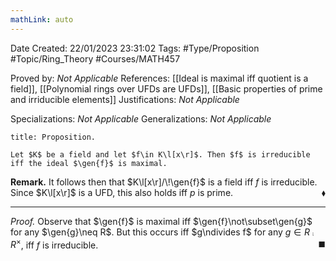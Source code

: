 ```yaml
---
mathLink: auto
---
```


<div class="topSpace"></div>

Date Created: 22/01/2023 23:31:02
Tags: #Type/Proposition #Topic/Ring_Theory #Courses/MATH457

Proved by: <i>Not Applicable</i>
References: [[Ideal is maximal iff quotient is a field]], [[Polynomial rings over UFDs are UFDs]], [[Basic properties of prime and irriducible elements]]
Justifications: <i>Not Applicable</i>

Specializations: <i>Not Applicable</i>
Generalizations: <i>Not Applicable</i>

``` ad-Proposition
title: Proposition.

Let $K$ be a field and let $f\in K\l[x\r]$. Then $f$ is irreducible iff the ideal $\gen{f}$ is maximal.

```

<b>Remark.</b> It follows then that $K\l[x\r]/\!\gen{f}$ is a field iff $f$ is irreducible. Since $K\l[x\r]$ is a UFD, this also holds iff $p$ is prime.<span style="float:right;">$\blacklozenge$</span>

---

<i>Proof.</i> Observe that $\gen{f}$ is maximal iff $\gen{f}\not\subset\gen{g}$ for any $\gen{g}\neq R$. But this occurs iff $g\ndivides f$ for any $g\in R\comp R^\times$, iff $f$ is irreducible.<span style="float:right;">$\blacksquare$</span>
